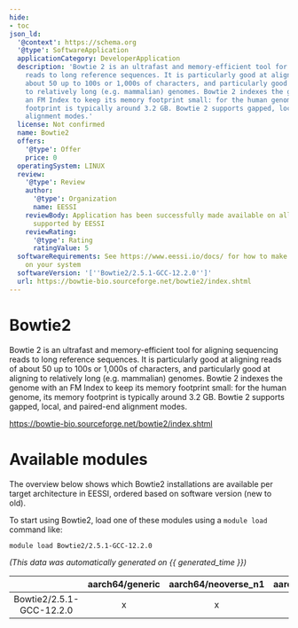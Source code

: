 ```yaml
---
hide:
- toc
json_ld:
  '@context': https://schema.org
  '@type': SoftwareApplication
  applicationCategory: DeveloperApplication
  description: 'Bowtie 2 is an ultrafast and memory-efficient tool for aligning sequencing
    reads to long reference sequences. It is particularly good at aligning reads of
    about 50 up to 100s or 1,000s of characters, and particularly good at aligning
    to relatively long (e.g. mammalian) genomes. Bowtie 2 indexes the genome with
    an FM Index to keep its memory footprint small: for the human genome, its memory
    footprint is typically around 3.2 GB. Bowtie 2 supports gapped, local, and paired-end
    alignment modes.'
  license: Not confirmed
  name: Bowtie2
  offers:
    '@type': Offer
    price: 0
  operatingSystem: LINUX
  review:
    '@type': Review
    author:
      '@type': Organization
      name: EESSI
    reviewBody: Application has been successfully made available on all architectures
      supported by EESSI
    reviewRating:
      '@type': Rating
      ratingValue: 5
  softwareRequirements: See https://www.eessi.io/docs/ for how to make EESSI available
    on your system
  softwareVersion: '[''Bowtie2/2.5.1-GCC-12.2.0'']'
  url: https://bowtie-bio.sourceforge.net/bowtie2/index.shtml
---
```


Bowtie2
=======


Bowtie 2 is an ultrafast and memory-efficient tool for aligning sequencing reads to long reference sequences. It is particularly good at aligning reads of about 50 up to 100s or 1,000s of characters, and particularly good at aligning to relatively long (e.g. mammalian) genomes. Bowtie 2 indexes the genome with an FM Index to keep its memory footprint small: for the human genome, its memory footprint is typically around 3.2 GB. Bowtie 2 supports gapped, local, and paired-end alignment modes.

https://bowtie-bio.sourceforge.net/bowtie2/index.shtml
# Available modules


The overview below shows which Bowtie2 installations are available per target architecture in EESSI, ordered based on software version (new to old).

To start using Bowtie2, load one of these modules using a `module load` command like:

```shell
module load Bowtie2/2.5.1-GCC-12.2.0
```

*(This data was automatically generated on {{ generated_time }})*  

| |aarch64/generic|aarch64/neoverse_n1|aarch64/neoverse_v1|aarch64/nvidia/grace|x86_64/generic|x86_64/amd/zen2|x86_64/amd/zen3|x86_64/amd/zen4|x86_64/intel/haswell|x86_64/intel/sapphirerapids|x86_64/intel/skylake_avx512|
| :---: | :---: | :---: | :---: | :---: | :---: | :---: | :---: | :---: | :---: | :---: | :---: |
|Bowtie2/2.5.1-GCC-12.2.0|x|x|x|x|x|x|x|x|x|x|x|
